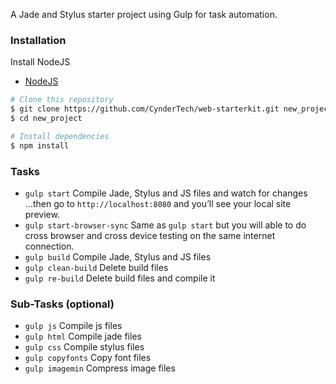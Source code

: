 A Jade and Stylus starter project using Gulp for task automation.

### Installation

Install NodeJS

- [NodeJS](http://nodejs.org/)

```sh
# Clone this repository
$ git clone https://github.com/CynderTech/web-starterkit.git new_project
$ cd new_project

# Install dependencies
$ npm install
```

### Tasks

- `gulp start` Compile Jade, Stylus and JS files and watch for changes ...then go to `http://localhost:8080` and you’ll see your local site preview. 
- `gulp start-browser-sync` Same as `gulp start` but you will able to do cross browser and cross device testing on the same internet connection.
- `gulp build` Compile Jade, Stylus and JS files
- `gulp clean-build` Delete build files
- `gulp re-build` Delete build files and compile it 


### Sub-Tasks (optional)
- `gulp js` Compile js files
- `gulp html` Compile jade files
- `gulp css` Compile stylus files
- `gulp copyfonts` Copy font files
- `gulp imagemin` Compress image files

